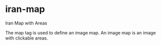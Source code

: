 # iran-map
Iran Map with Areas

The map tag is used to define an image map. An image map is an image with clickable areas.

